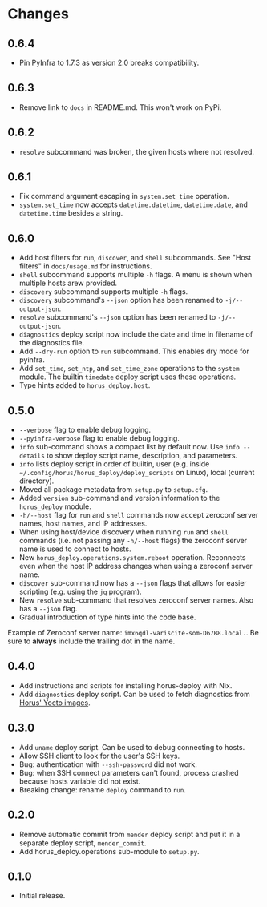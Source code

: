 # Changes

## 0.6.4

- Pin PyInfra to 1.7.3 as version 2.0 breaks compatibility.


## 0.6.3

- Remove link to `docs` in README.md. This won't work on PyPi.


## 0.6.2

- `resolve` subcommand was broken, the given hosts where not resolved.


## 0.6.1

- Fix command argument escaping in `system.set_time` operation.
- `system.set_time` now accepts `datetime.datetime`, `datetime.date`, 
  and `datetime.time` besides a string.


## 0.6.0

- Add host filters for `run`, `discover`, and `shell` subcommands.
  See "Host filters" in `docs/usage.md` for instructions.
- `shell` subcommand supports multiple `-h` flags. A menu is shown when
  multiple hosts arew provided.
- `discovery` subcommand supports multiple `-h` flags.
- `discovery` subcommand's `--json` option has been renamed to
  `-j/--output-json`.
- `resolve` subcommand's `--json` option has been renamed to
  `-j/--output-json`.
- `diagnostics` deploy script now include the date and time in filename
  of the diagnostics file.
- Add `--dry-run` option to `run` subcommand. This enables dry mode for
  pyinfra.
- Add `set_time`, `set_ntp`, and `set_time_zone` operations to the
  `system` module. The builtin `timedate` deploy script uses these
  operations.
- Type hints added to `horus_deploy.host`.


## 0.5.0

- `--verbose` flag to enable debug logging.
- `--pyinfra-verbose` flag to enable debug logging.
- `info` sub-command shows a compact list by default now. Use
  `info --details` to show deploy script name, description, and
  parameters.
- `info` lists deploy script in order of builtin, user (e.g. inside
  `~/.config/horus/horus_deploy/deploy_scripts` on Linux),
  local (current directory).
- Moved all package metadata from `setup.py` to `setup.cfg`.
- Added `version` sub-command and version information to the `horus_deploy`
  module.
- `-h/--host` flag for `run` and `shell` commands now accept
  zeroconf server names, host names, and IP addresses.
- When using host/device discovery when running `run` and `shell`
  commands (i.e. not passing any `-h/--host` flags) the zeroconf server
  name is used to connect to hosts.
- New `horus_deploy.operations.system.reboot` operation. Reconnects even
  when the host IP address changes when using a zeroconf server name.
- `discover` sub-command now has a `--json` flags that allows for easier
  scripting (e.g. using the `jq` program).
- New `resolve` sub-command that resolves zeroconf server names. Also has
  a `--json` flag.
- Gradual introduction of type hints into the code base.

Example of Zeroconf server name: `imx6qdl-variscite-som-D67B8.local.`.
Be sure to **always** include the trailing dot in the name.


## 0.4.0

- Add instructions and scripts for installing horus-deploy with Nix.
- Add `diagnostics` deploy script. Can be used to fetch diagnostics
  from [Horus' Yocto images][horus-yocto-images].

[horus-yocto-images]: https://embed.horus.nu/


## 0.3.0

- Add `uname` deploy script. Can be used to debug connecting to hosts.
- Allow SSH client to look for the user's SSH keys.
- Bug: authentication with `--ssh-password` did not work.
- Bug: when SSH connect parameters can't found, process crashed because
  hosts variable did not exist.
- Breaking change: rename `deploy` command to `run`.


## 0.2.0

- Remove automatic commit from `mender` deploy script and put it in a
  separate deploy script, `mender_commit`.
- Add horus_deploy.operations sub-module to `setup.py`.


## 0.1.0

- Initial release.
